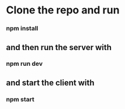 # Clone the repo and run
### npm install
## and then run the server with
### npm run dev
## and start the client with
### npm start
